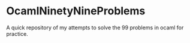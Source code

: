 # OcamlNinetyNineProblems
A quick repository of my attempts to solve the 99 problems in ocaml for practice.
